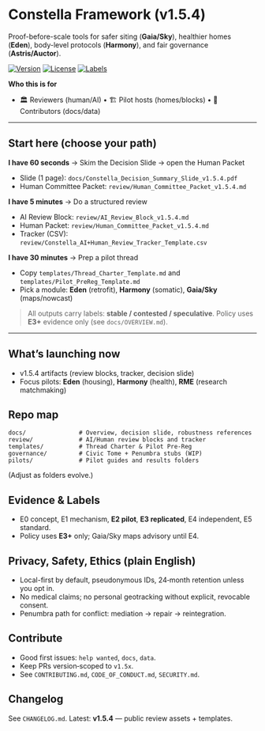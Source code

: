 # Constella Framework (v1.5.4)
Proof-before-scale tools for safer siting (**Gaia/Sky**), healthier homes (**Eden**), body-level protocols (**Harmony**), and fair governance (**Astris/Auctor**).

[![Version](https://img.shields.io/badge/version-v1.5.4-blue)](#)
[![License](https://img.shields.io/badge/license-Apache--2.0-lightgrey)](#)
[![Labels](https://img.shields.io/badge/claims-stable%20%7C%20contested%20%7C%20speculative-orange)](#)

**Who this is for**
- 🏛️ Reviewers (human/AI) • 🏗️ Pilot hosts (homes/blocks) • 🧰 Contributors (docs/data)

---

## Start here (choose your path)

**I have 60 seconds** → Skim the Decision Slide → open the Human Packet  
- Slide (1 page): `docs/Constella_Decision_Summary_Slide_v1.5.4.pdf`  
- Human Committee Packet: `review/Human_Committee_Packet_v1.5.4.md`

**I have 5 minutes** → Do a structured review  
- AI Review Block: `review/AI_Review_Block_v1.5.4.md`  
- Human Packet: `review/Human_Committee_Packet_v1.5.4.md`  
- Tracker (CSV): `review/Constella_AI+Human_Review_Tracker_Template.csv`

**I have 30 minutes** → Prep a pilot thread  
- Copy `templates/Thread_Charter_Template.md` and `templates/Pilot_PreReg_Template.md`  
- Pick a module: **Eden** (retrofit), **Harmony** (somatic), **Gaia/Sky** (maps/nowcast)

> All outputs carry labels: **stable / contested / speculative**. Policy uses **E3+** evidence only (see `docs/OVERVIEW.md`).

---

## What’s launching now
- v1.5.4 artifacts (review blocks, tracker, decision slide)
- Focus pilots: **Eden** (housing), **Harmony** (health), **RME** (research matchmaking)

## Repo map
```
docs/               # Overview, decision slide, robustness references
review/             # AI/Human review blocks and tracker
templates/          # Thread Charter & Pilot Pre‑Reg
governance/         # Civic Tome + Penumbra stubs (WIP)
pilots/             # Pilot guides and results folders
```
(Adjust as folders evolve.)

## Evidence & Labels
- E0 concept, E1 mechanism, **E2 pilot**, **E3 replicated**, E4 independent, E5 standard.  
- Policy uses **E3+** only; Gaia/Sky maps advisory until E4.

## Privacy, Safety, Ethics (plain English)
- Local-first by default, pseudonymous IDs, 24‑month retention unless you opt in.  
- No medical claims; no personal geotracking without explicit, revocable consent.  
- Penumbra path for conflict: mediation → repair → reintegration.

## Contribute
- Good first issues: `help wanted`, `docs`, `data`.  
- Keep PRs version‑scoped to `v1.5x`.  
- See `CONTRIBUTING.md`, `CODE_OF_CONDUCT.md`, `SECURITY.md`.

## Changelog
See `CHANGELOG.md`. Latest: **v1.5.4** — public review assets + templates.
